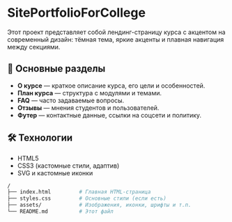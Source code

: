 # SitePortfolioForCollege

Этот проект представляет собой лендинг-страницу курса с акцентом на современный дизайн: тёмная тема, яркие акценты и плавная навигация между секциями.

## 🚀 Основные разделы

- **О курсе** — краткое описание курса, его цели и особенностей.
- **План курса** — структура с модулями и темами.
- **FAQ** — часто задаваемые вопросы.
- **Отзывы** — мнения студентов и пользователей.
- **Футер** — контактные данные, ссылки на соцсети и политику.

## 🛠️ Технологии

- HTML5
- CSS3 (кастомные стили, адаптив)
- SVG и кастомные иконки

```bash
/
├── index.html         # Главная HTML-страница
├── styles.css         # Основные стили (если есть)
├── assets/            # Изображения, иконки, шрифты и т.п.
└── README.md          # Этот файл
